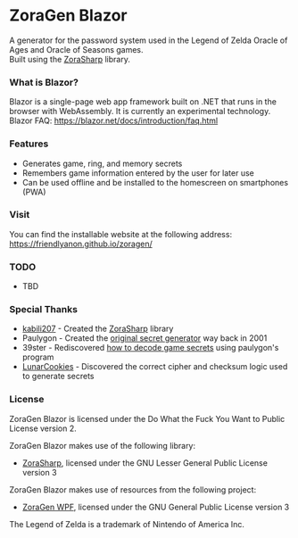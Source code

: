 # ZoraGen Blazor

A generator for the password system used in the Legend of Zelda Oracle of Ages
and Oracle of Seasons games.  
Built using the [ZoraSharp][4] library.

### What is Blazor?

Blazor is a single-page web app framework built on .NET that runs in the
browser with WebAssembly. It is currently an experimental technology.  
Blazor FAQ: https://blazor.net/docs/introduction/faq.html

### Features
 * Generates game, ring, and memory secrets
 * Remembers game information entered by the user for later use
 * Can be used offline and be installed to the homescreen on smartphones (PWA)
 
### Visit
You can find the installable website at the following address:
https://friendlyanon.github.io/zoragen/

### TODO
 * TBD

### Special Thanks
 * [kabili207][6] - Created the [ZoraSharp][4] library
 * Paulygon - Created the [original secret generator][1] way back in 2001
 * 39ster - Rediscovered [how to decode game secrets][2] using paulygon's
program
 * [LunarCookies][3] - Discovered the correct cipher and checksum logic used to
generate secrets

### License
ZoraGen Blazor is licensed under the Do What the Fuck You Want to Public
License version 2.

ZoraGen Blazor makes use of the following library:
 * [ZoraSharp][4], licensed under the GNU Lesser General Public License
version 3

ZoraGen Blazor makes use of resources from the following project:
 * [ZoraGen WPF][5], licensed under the GNU General Public License version 3

The Legend of Zelda is a trademark of Nintendo of America Inc.

[1]: http://home.earthlink.net/~paul3/zeldagbc.html
[2]: https://gamefaqs.gamespot.com/boards/472313-/66934363
[3]: https://github.com/LunarCookies
[4]: https://github.com/kabili207/zora-sharp
[5]: https://github.com/kabili207/zoragen-wpf
[6]: https://github.com/kabili207
